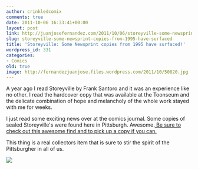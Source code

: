 ```yaml
---
author: crinkledcomix
comments: true
date: 2011-10-06 16:33:41+00:00
layout: post
link: http://juanjosefernandez.com/2011/10/06/storeyville-some-newsprint-copies-from-1995-have-surfaced/
slug: storeyville-some-newsprint-copies-from-1995-have-surfaced
title: 'Storeyville: Some Newsprint copies from 1995 have surfaced!'
wordpress_id: 331
categories:
- Comics
old: true
image: http://fernandezjuanjose.files.wordpress.com/2011/10/50820.jpg
---
```


A year ago I read Storeyville by Frank Santoro and it was an experience like no other. I read the hardcover copy that was available at the Toonseum and the delicate combination of hope and melancholy of the whole work stayed with me for weeks.
<!--more-->

I just read some exciting news over at the comics journal. Some copies of sealed Storeyville's were found here in Pittsburgh. Awesome.[ Be sure to check out this awesome find and to pick up a copy if you can.](http://www.copaceticcomics.com/comics/1343)

This thing is a real collectors item that is sure to stir the spirit of the Pittsburgher in all of us.

[![](http://fernandezjuanjose.files.wordpress.com/2011/10/50820.jpg)](http://fernandezjuanjose.files.wordpress.com/2011/10/50820.jpg)
